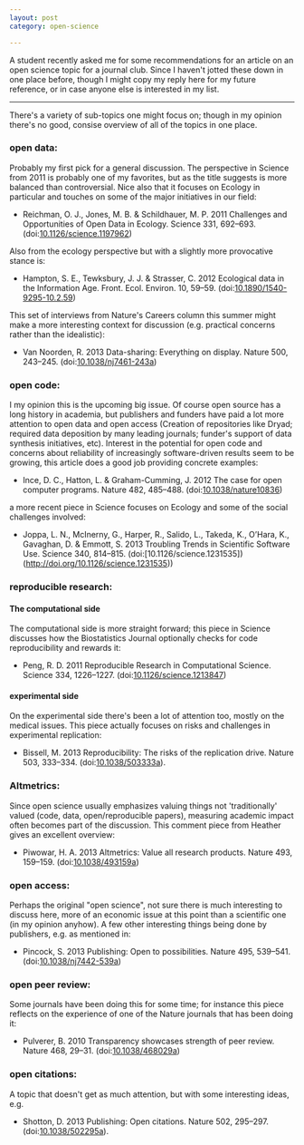 ```yaml
---
layout: post
category: open-science

---
```




A student recently asked me for some recommendations for an article on an open science topic for a journal club.  Since I haven't jotted these down in one place before, though I might copy my reply here for my future reference, or in case anyone else is interested in my list.  

----------------

There's a variety of sub-topics one might focus on; though in my opinion there's no good, consise overview of all of the topics in one place. 

### open data: 

Probably my first pick for a general discussion.  The perspective in Science from 2011 is probably one of my favorites, but as the title suggests is more balanced than controversial.  Nice also that it focuses on Ecology in particular and touches on some of the major initiatives in our field:

- Reichman, O. J., Jones, M. B. & Schildhauer, M. P. 2011 Challenges and Opportunities of Open Data in Ecology. Science 331, 692–693. (doi:[10.1126/science.1197962](http://doi.org/10.1126/science.1197962))

Also from the ecology perspective but with a slightly more provocative stance is: 

- Hampton, S. E., Tewksbury, J. J. & Strasser, C. 2012 Ecological data in the Information Age. Front. Ecol. Environ. 10, 59–59. (doi:[10.1890/1540-9295-10.2.59](http://doi.org/10.1890/1540-9295-10.2.59))

This set of interviews from Nature's Careers column this summer might make a more interesting context for discussion (e.g. practical concerns rather than the idealistic):

- Van Noorden, R. 2013 Data-sharing: Everything on display. Nature 500, 243–245. (doi:[10.1038/nj7461-243a](http://doi.org/10.1038/nj7461-243a))


### open code: 

I my opinion this is the upcoming big issue.  Of course open source has a long history in academia, but publishers and funders have paid a lot more attention to open data and open access (Creation of repositories like Dryad; required data deposition by many leading journals; funder's support of data synthesis initiatives, etc).  Interest in the potential for open code and concerns about reliability of increasingly software-driven results seem to be growing, this article does a good job providing concrete examples:

- Ince, D. C., Hatton, L. & Graham-Cumming, J. 2012 The case for open computer programs. Nature 482, 485–488. (doi:[10.1038/nature10836](http://doi.org/10.1038/nature10836))

a more recent piece in Science focuses on Ecology and some of the social challenges involved: 

-  Joppa, L. N., McInerny, G., Harper, R., Salido, L., Takeda, K., O’Hara, K., Gavaghan, D. & Emmott, S. 2013 Troubling Trends in Scientific Software Use. Science 340, 814–815. (doi:[10.1126/science.1231535])(http://doi.org/10.1126/science.1231535))

### reproducible research: 
 
####  The computational side 

The computational side is more straight forward; this piece in Science discusses how the Biostatistics Journal optionally checks for code reproducibility and rewards it:

-  Peng, R. D. 2011 Reproducible Research in Computational Science. Science 334, 1226–1227. (doi:[10.1126/science.1213847](http://doi.org/10.1126/science.1213847))

#### experimental side

On the experimental side there's been a lot of attention too, mostly on the medical issues.  This piece actually focuses on risks and challenges in experimental replication: 

-   Bissell, M. 2013 Reproducibility: The risks of the replication drive. Nature 503, 333–334. (doi:[10.1038/503333a](http://doi.org/10.1038/503333a)).  

### Altmetrics:  

Since open science usually emphasizes valuing things not 'traditionally' valued (code, data, open/reproducible papers), measuring academic impact often becomes part of the discussion.  This comment piece from Heather gives an excellent overview:

- Piwowar, H. A. 2013 Altmetrics: Value all research products. Nature 493, 159–159. (doi:[10.1038/493159a](http://doi.org/10.1038/493159a))

### open access: 

Perhaps the original "open science", not sure there is much interesting to discuss here, more of an economic issue at this point than a scientific one (in my opinion anyhow).  A few other interesting things being done by publishers, e.g. as mentioned in: 

-  Pincock, S. 2013 Publishing: Open to possibilities. Nature 495, 539–541. (doi:[10.1038/nj7442-539a](http://doi.org/10.1038/nj7442-539a))

###  open peer review: 

Some journals have been doing this for some time; for instance this piece reflects on the experience of one of the Nature journals that has been doing it: 

-   Pulverer, B. 2010 Transparency showcases strength of peer review. Nature 468, 29–31. (doi:[10.1038/468029a](http://doi.org/10.1038/468029a))

### open citations: 

A topic that doesn't get as much attention, but with some interesting ideas, e.g. 

- Shotton, D. 2013 Publishing: Open citations. Nature 502, 295–297. (doi:[10.1038/502295a](http://doi.org/10.1038/502295a)).  


